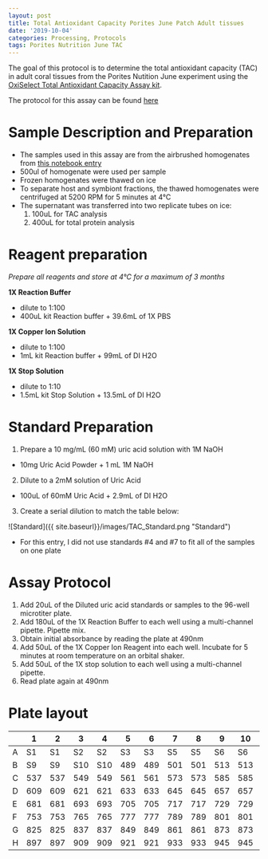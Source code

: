 ```yaml
---
layout: post
title: Total Antioxidant Capacity Porites June Patch Adult tissues
date: '2019-10-04'
categories: Processing, Protocols
tags: Porites Nutrition June TAC
---
```


The goal of this protocol is to determine the total antioxidant capacity (TAC) in adult coral tissues from the Porites Nutition June experiment using the [OxiSelect Total Antioxidant Capacity Assay kit](https://www.cellbiolabs.com/total-antioxidant-capacity-tac-assay).

The protocol for this assay can be found [here](https://www.cellbiolabs.com/sites/default/files/STA-360-total-antioxidant-capacity-assay-kit.pdf)

# Sample Description and Preparation

* The samples used in this assay are from the airbrushed homogenates from [this notebook entry](https://kevinhwong1.github.io/KevinHWong_Notebook/Airbrushing-and-Homogenizing-Porites-June-Patch-Adult-Tissues/)
* 500ul of homogenate were used per sample
* Frozen homogenates were thawed on ice
* To separate host and symbiont fractions, the thawed homogenates were centrifuged at 5200 RPM for 5 minutes at 4°C
* The supernatant was transferred into two replicate tubes on ice:
  1. 100uL for TAC analysis
  2. 400uL for total protein analysis

# Reagent preparation
*Prepare all reagents and store at 4°C for a maximum of 3 months*

**1X Reaction Buffer**
* dilute to 1:100
* 400uL kit Reaction buffer + 39.6mL of 1X PBS

**1X Copper Ion Solution**
* dilute to 1:100
* 1mL kit Reaction buffer + 99mL of DI H2O

**1X Stop Solution**
* dilute to 1:10
* 1.5mL kit Stop Solution + 13.5mL of DI H2O

# Standard Preparation

1. Prepare a 10 mg/mL (60 mM) uric acid solution with 1M NaOH
  * 10mg Uric Acid Powder + 1 mL 1M NaOH
2. Dilute to a 2mM solution of Uric Acid
  * 100uL of 60mM Uric Acid + 2.9mL of DI H2O
3. Create a serial dilution to match the table below:

![Standard]({{ site.baseurl}}/images/TAC_Standard.png "Standard")

* For this entry, I did not use standards #4 and #7 to fit all of the samples on one plate

# Assay Protocol

1. Add 20uL of the Diluted uric acid standards or samples to the 96-well microtiter plate.
2. Add 180uL of the 1X Reaction Buffer to each well using a multi-channel pipette. Pipette mix.
3. Obtain initial absorbance by reading the plate at 490nm
4. Add 50uL of the 1X Copper Ion Reagent into each well. Incubate for 5 minutes at room temperature on an orbital shaker.
5. Add 50uL of the 1X stop solution to each well using a multi-channel pipette.
6. Read plate again at 490nm

# Plate layout

|   | 1   | 2   | 3   | 4   | 5   | 6   | 7   | 8   | 9   | 10  | 11  | 12  |
|---|-----|-----|-----|-----|-----|-----|-----|-----|-----|-----|-----|-----|
| A | S1  | S1  | S2  | S2  | S3  | S3  | S5  | S5  | S6  | S6  | S8  | S8  |
| B | S9  | S9  | S10 | S10 | 489 | 489 | 501 | 501 | 513 | 513 | 525 | 525 |
| C | 537 | 537 | 549 | 549 | 561 | 561 | 573 | 573 | 585 | 585 | 597 | 597 |
| D | 609 | 609 | 621 | 621 | 633 | 633 | 645 | 645 | 657 | 657 | 669 | 669 |
| E | 681 | 681 | 693 | 693 | 705 | 705 | 717 | 717 | 729 | 729 | 741 | 741 |
| F | 753 | 753 | 765 | 765 | 777 | 777 | 789 | 789 | 801 | 801 | 813 | 813 |
| G | 825 | 825 | 837 | 837 | 849 | 849 | 861 | 861 | 873 | 873 | 885 | 885 |
| H | 897 | 897 | 909 | 909 | 921 | 921 | 933 | 933 | 945 | 945 | 957 | 957 |
